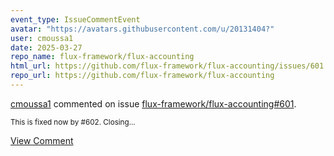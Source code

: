 ```yaml
---
event_type: IssueCommentEvent
avatar: "https://avatars.githubusercontent.com/u/20131404?"
user: cmoussa1
date: 2025-03-27
repo_name: flux-framework/flux-accounting
html_url: https://github.com/flux-framework/flux-accounting/issues/601
repo_url: https://github.com/flux-framework/flux-accounting
---
```


<a href='https://github.com/cmoussa1' target='_blank'>cmoussa1</a> commented on issue <a href='https://github.com/flux-framework/flux-accounting/issues/601' target='_blank'>flux-framework/flux-accounting#601</a>.

<small>This is fixed now by #602. Closing...</small>

<a href='https://github.com/flux-framework/flux-accounting/issues/601' target='_blank'>View Comment</a>